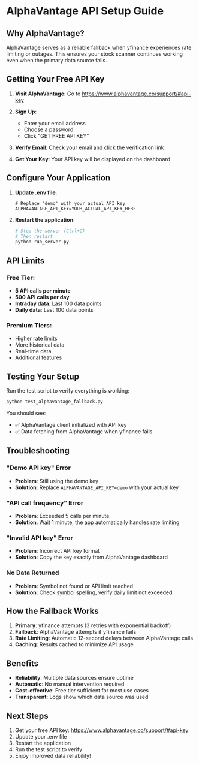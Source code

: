 # AlphaVantage API Setup Guide

## Why AlphaVantage?

AlphaVantage serves as a reliable fallback when yfinance experiences rate limiting or outages. This ensures your stock scanner continues working even when the primary data source fails.

## Getting Your Free API Key

1. **Visit AlphaVantage**: Go to https://www.alphavantage.co/support/#api-key

2. **Sign Up**: 
   - Enter your email address
   - Choose a password
   - Click "GET FREE API KEY"

3. **Verify Email**: Check your email and click the verification link

4. **Get Your Key**: Your API key will be displayed on the dashboard

## Configure Your Application

1. **Update .env file**:
   ```env
   # Replace 'demo' with your actual API key
   ALPHAVANTAGE_API_KEY=YOUR_ACTUAL_API_KEY_HERE
   ```

2. **Restart the application**:
   ```bash
   # Stop the server (Ctrl+C)
   # Then restart
   python run_server.py
   ```

## API Limits

### Free Tier:
- **5 API calls per minute**
- **500 API calls per day**
- **Intraday data**: Last 100 data points
- **Daily data**: Last 100 data points

### Premium Tiers:
- Higher rate limits
- More historical data
- Real-time data
- Additional features

## Testing Your Setup

Run the test script to verify everything is working:

```bash
python test_alphavantage_fallback.py
```

You should see:
- ✅ AlphaVantage client initialized with API key
- ✅ Data fetching from AlphaVantage when yfinance fails

## Troubleshooting

### "Demo API key" Error
- **Problem**: Still using the demo key
- **Solution**: Replace `ALPHAVANTAGE_API_KEY=demo` with your actual key

### "API call frequency" Error
- **Problem**: Exceeded 5 calls per minute
- **Solution**: Wait 1 minute, the app automatically handles rate limiting

### "Invalid API key" Error
- **Problem**: Incorrect API key format
- **Solution**: Copy the key exactly from AlphaVantage dashboard

### No Data Returned
- **Problem**: Symbol not found or API limit reached
- **Solution**: Check symbol spelling, verify daily limit not exceeded

## How the Fallback Works

1. **Primary**: yfinance attempts (3 retries with exponential backoff)
2. **Fallback**: AlphaVantage attempts if yfinance fails
3. **Rate Limiting**: Automatic 12-second delays between AlphaVantage calls
4. **Caching**: Results cached to minimize API usage

## Benefits

- **Reliability**: Multiple data sources ensure uptime
- **Automatic**: No manual intervention required
- **Cost-effective**: Free tier sufficient for most use cases
- **Transparent**: Logs show which data source was used

## Next Steps

1. Get your free API key: https://www.alphavantage.co/support/#api-key
2. Update your .env file
3. Restart the application
4. Run the test script to verify
5. Enjoy improved data reliability!